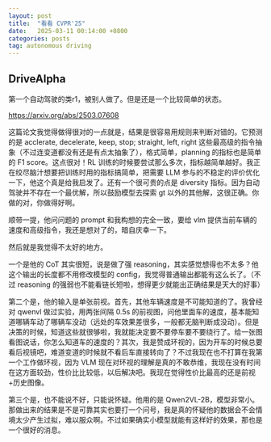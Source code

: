 ```yaml
---
layout: post
title:  "看看 CVPR'25"
date:   2025-03-11 00:14:00 +0800
categories: posts
tag: autonomous driving
---
```


## DriveAlpha

第一个自动驾驶的类r1，被别人做了。但是还是一个比较简单的状态。

https://arxiv.org/abs/2503.07608

这篇论文我觉得做得很对的一点就是，结果是很容易用规则来判断对错的。它预测的是 acclerate, decelerate, keep, stop; straight, left, right 这些最高级的指令抽象（不过连变道都没有还是有点太抽象了），格式简单，planning 的指标也是简单的 F1 score。这点很对！RL 训练的时候要尝试那么多次，指标越简单越好。我正在绞尽脑汁想要把训练时用的指标搞简单，把需要 LLM 参与的不稳定的评价优化一下，他这个真是给我启发了。还有一个很可贵的点是 diversity 指标。因为自动驾驶并不存在一个最优解，所以鼓励模型去探索 gt 以外的其他解，这很正确。你做的对，你做得好啊。

顺带一提，他问问题的 prompt 和我构想的完全一致，要给 vlm 提供当前车辆的速度和高级指令，我还是想对了的，暗自庆幸一下。

然后就是我觉得不太好的地方。

一个是他的 CoT 其实很短，说是做了强 reasoning，其实感觉想得也不太多？他这个输出的长度都不用修改模型的 config，我觉得普通输出都能有这么长了。（不过 reasoning 的强弱也不能看链长短啦，想得更少就能出正确结果是天大的好事）

第二个是，他的输入是单张前视。首先，其他车辆速度是不可能知道的了。我曾经对 qwenvl 做过实验，用两张间隔 0.5s 的前视图，问他里面车的速度，基本能知道哪辆车动了哪辆车没动（远处的车效果差很多，一般都无脑判断成没动）。但是决策的时候，知道这些就很够啦，我就能决定要不要停车要不要绕行了。给一张图看图说话，你怎么知道车的速度的？其次，我是赞成环视的，因为开车的时候总要看后视镜吧，难道变道的时候就不看后车直接转向了？不过我现在也不打算在我第一个工作做环视，因为 VLM 现在对环视的理解是真的不敢恭维，我现在没有时间在这方面较劲，性价比比较低，以后解决吧。我现在觉得性价比最高的还是前视+历史图像。

第三个是，也不能说不好，只能说怀疑。他用的是 Qwen2VL-2B，模型非常小。那做出来的结果是不是可靠其实也要打一个问号，我是真的怀疑他的数据会不会情境太少产生过拟，难以服众啊。不过如果确实小模型就能有这样好的效果，那也是一个很好的消息。